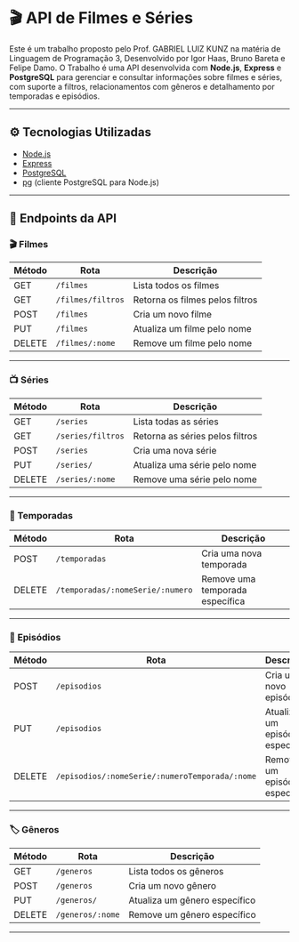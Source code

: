 # 🎬 API de Filmes e Séries

Este é um trabalho proposto pelo Prof. GABRIEL LUIZ KUNZ na matéria de Linguagem de Programação 3, Desenvolvido por Igor Haas, Bruno Bareta e Felipe Damo. O Trabalho é uma API desenvolvida com **Node.js**, **Express** e **PostgreSQL** para gerenciar e consultar informações sobre filmes e séries, com suporte a filtros, relacionamentos com gêneros e detalhamento por temporadas e episódios.

---

## ⚙️ Tecnologias Utilizadas

- [Node.js](https://nodejs.org/)
- [Express](https://expressjs.com/)
- [PostgreSQL](https://www.postgresql.org/)
- [pg](https://node-postgres.com/) (cliente PostgreSQL para Node.js)



---

## 📌 Endpoints da API

### 🎬 Filmes

| Método | Rota              | Descrição                             |
| ------ | ---------------   | ------------------------------------- |
| GET    | `/filmes`         | Lista todos os filmes                 |
| GET    | `/filmes/filtros` | Retorna os filmes pelos filtros       |
| POST   | `/filmes`         | Cria um novo filme                    |
| PUT    | `/filmes`         | Atualiza um filme pelo nome           |
| DELETE | `/filmes/:nome`   | Remove um filme pelo nome             |

---

### 📺 Séries

| Método | Rota              | Descrição                              |
| ------ | ---------------   | -------------------------------------- |
| GET    | `/series`         | Lista todas as séries                  |
| GET    | `/series/filtros` | Retorna as séries pelos filtros        |
| POST   | `/series`         | Cria uma nova série                    |
| PUT    | `/series/`        | Atualiza uma série pelo nome           |
| DELETE | `/series/:nome`   | Remove uma série pelo nome             |

---

### 📅 Temporadas

| Método | Rota                             | Descrição                         |
| ------ | -------------------------------- | --------------------------------- |
| POST   | `/temporadas`                    | Cria uma nova temporada           |
| DELETE | `/temporadas/:nomeSerie/:numero` | Remove uma temporada específica   |

---

### 📼 Episódios

| Método | Rota                                           | Descrição                       |
| ------ | ---------------------------------------------- | ------------------------------- |
| POST   | `/episodios`                                   | Cria um novo episódio           |
| PUT    | `/episodios`                                   | Atualiza um episódio específico |
| DELETE | `/episodios/:nomeSerie/:numeroTemporada/:nome` | Remove um episódio específico   |

---

### 🏷️ Gêneros

| Método | Rota             | Descrição                     |
| ------ | ---------------- | ----------------------------- |
| GET    | `/generos`       | Lista todos os gêneros        |
| POST   | `/generos`       | Cria um novo gênero           |
| PUT    | `/generos/`      | Atualiza um gênero específico |
| DELETE | `/generos/:nome` | Remove um gênero específico   |

---